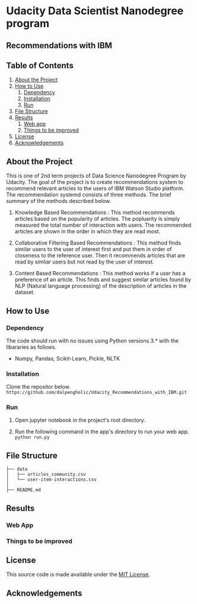 # Udacity Data Scientist Nanodegree program

## Recommendations with IBM

## Table of Contents

1. [About the Project](#about_the_project)
2. [How to Use](#how_to_use)
   1. [Dependency](#dependency)
   2. [Installation](#installation)
   3. [Run](#run)
3. [File Structure](#file_structure)
4. [Results](#results)
   1. [Web app](#web_app)
   2. [Things to be improved](#things_to_be_improved)
5. [License](#license)
6. [Acknowledgements](#acknowledgements)

<a name="about_the_project"></a>

## About the Project

This is one of 2nd term projects of Data Science Nanodegree Program by Udacity. The goal of the project is to create recommendations system to recommend relevant articles to the users of IBM Watson Studio platform. The recommendation systemd consists of three methods. The brief summary of the methods described below.

1. Knowledge Based Recommendations : This method recommends articles based on the popularity of articles. The popluarity is simply measured the total number of interaction with users. The recommended articles are shown in the order in which they are read most.

2. Collaborative Filtering Based Recommendations : This method finds similar users to the user of interest first and put them in order of closeness to the reference user. Then it recommends articles that are read by simliar users but not read by the user of interest.

3. Content Based Recommendations : This method works if a user has a preference of an article. This finds and suggest similar articles found by NLP (Natural language processing) of the description of articles in the dataset.

<a name="how_to_use"></a>

## How to Use

<a name="dependency"></a>

### Dependency

The code should run with no issues using Python versions 3.\* with the libararies as follows.

- Numpy, Pandas, Scikit-Learn, Pickle, NLTK

<a name="installation"></a>

### Installation

Clone the repositor below.
`https://github.com/dalpengholic/Udacity_Recommendations_with_IBM.git`
<a name="run"></a>

### Run

1.  Open jupyter notebook in the project's root directory.

2.  Run the following command in the app's directory to run your web app.
    `python run.py`


<a name="file_structure"></a>

## File Structure

```
├── data
│   ├── articles_community.csv
│   └── user-item-interactions.csv
│
├── README.md
```

<a name="results"></a>

## Results

<a name="web_app"></a>

### Web App

### Things to be improved

<a name="license"></a>

## License

This source code is made available under the [MIT License](https://github.com/dalpengholic/Udacity_ML_Titanic_survivors/blob/master/LICENSE).

<a name="acknowledgements"></a>

## Acknowledgements
